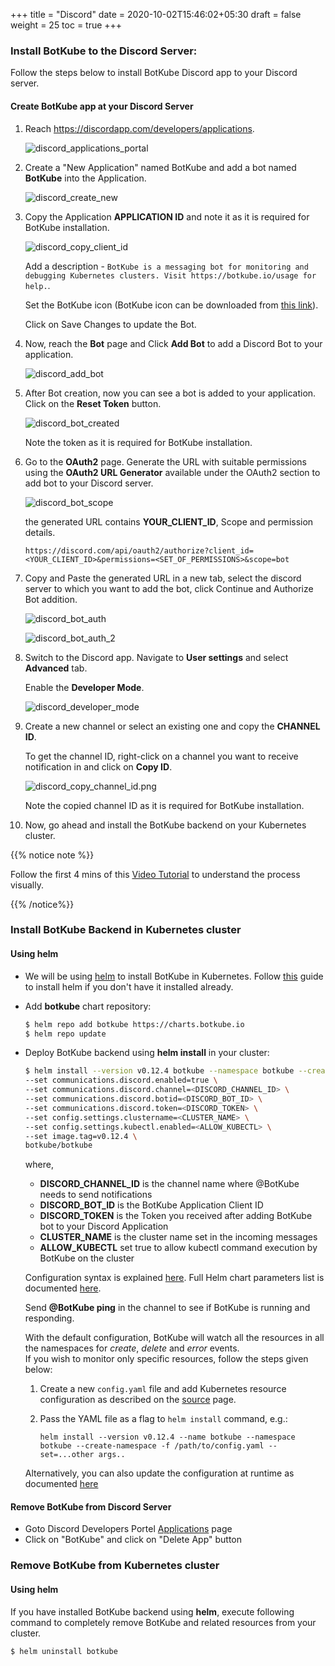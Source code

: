 +++
title = "Discord"
date = 2020-10-02T15:46:02+05:30
draft = false
weight = 25
toc = true
+++

### Install BotKube to the Discord Server:

Follow the steps below to install BotKube Discord app to your Discord server.

#### Create BotKube app at your Discord Server

1. Reach https://discordapp.com/developers/applications.

    ![discord_applications_portal](/images/discord_applications_portal.png)

2. Create a "New Application" named BotKube and add a bot named **BotKube** into the Application.

    ![discord_create_new](/images/discord_create_new.png)

3. Copy the Application **APPLICATION ID** and note it as it is required for BotKube installation.

    ![discord_copy_client_id](/images/discord_copy_application_id.png)

    Add a description - `BotKube is a messaging bot for monitoring and debugging Kubernetes clusters. Visit https://botkube.io/usage for help.`.

    Set the BotKube icon (BotKube icon can be downloaded from [this link](https://github.com/kubeshop/botkube/raw/main/branding/logos/botkube_192x192.png)).

    Click on Save Changes to update the Bot.

4. Now, reach the **Bot** page and Click **Add Bot** to add a Discord Bot to your application.

    ![discord_add_bot](/images/discord_add_bot.png)

5. After Bot creation, now you can see a bot is added to your application. Click on the **Reset Token** button.

    ![discord_bot_created](/images/discord_bot_created.png)

    Note the token as it is required for BotKube installation.

6. Go to the **OAuth2** page. Generate the URL with suitable permissions using the **OAuth2 URL Generator** available under the OAuth2 section to add bot to your Discord server.

    ![discord_bot_scope](/images/discord_bot_scope.png)

    the generated URL contains **YOUR_CLIENT_ID**, Scope and permission details.

    ```
    https://discord.com/api/oauth2/authorize?client_id=<YOUR_CLIENT_ID>&permissions=<SET_OF_PERMISSIONS>&scope=bot
    ```

7. Copy and Paste the generated URL in a new tab, select the discord server to which you want to add the bot, click Continue and Authorize Bot addition.

    ![discord_bot_auth](/images/discord_bot_auth.png)

    ![discord_bot_auth_2](/images/discord_bot_auth_2.png)

8. Switch to the Discord app. Navigate to **User settings** and select **Advanced** tab.

    Enable the **Developer Mode**.

    ![discord_developer_mode](/images/discord_developer_mode.png)

9. Create a new channel or select an existing one and copy the **CHANNEL ID**.

   To get the channel ID, right-click on a channel you want to receive notification in and click on **Copy ID**.

   ![discord_copy_channel_id.png](/images/discord_copy_channel_id.png)

   Note the copied channel ID as it is required for BotKube installation.

10. Now, go ahead and install the BotKube backend on your Kubernetes cluster.

{{% notice note %}}

Follow the first 4 mins of this [Video Tutorial](https://youtu.be/8o25pRbXdFw) to understand the process visually.

{{% /notice%}}


### Install BotKube Backend in Kubernetes cluster

#### Using helm

- We will be using [helm](https://helm.sh/) to install BotKube in Kubernetes. Follow [this](https://docs.helm.sh/using_helm/#installing-helm) guide to install helm if you don't have it installed already.
- Add **botkube** chart repository:

  ```bash
  $ helm repo add botkube https://charts.botkube.io
  $ helm repo update
  ```

- Deploy BotKube backend using **helm install** in your cluster:

  ```bash
  $ helm install --version v0.12.4 botkube --namespace botkube --create-namespace \
  --set communications.discord.enabled=true \
  --set communications.discord.channel=<DISCORD_CHANNEL_ID> \
  --set communications.discord.botid=<DISCORD_BOT_ID> \
  --set communications.discord.token=<DISCORD_TOKEN> \
  --set config.settings.clustername=<CLUSTER_NAME> \
  --set config.settings.kubectl.enabled=<ALLOW_KUBECTL> \
  --set image.tag=v0.12.4 \
  botkube/botkube
  ```

  where,<br>
  - **DISCORD_CHANNEL_ID** is the channel name where @BotKube needs to send notifications<br>
  - **DISCORD_BOT_ID** is the BotKube Application Client ID<br>
  - **DISCORD_TOKEN** is the Token you received after adding BotKube bot to your Discord Application<br>
  - **CLUSTER_NAME** is the cluster name set in the incoming messages<br>
  - **ALLOW_KUBECTL** set true to allow kubectl command execution by BotKube on the cluster<br>

   Configuration syntax is explained [here](/configuration).
   Full Helm chart parameters list is documented [here](/configuration/helm-chart-parameters).

  Send **@BotKube ping** in the channel to see if BotKube is running and responding.

  With the default configuration, BotKube will watch all the resources in all the namespaces for _create_, _delete_ and _error_ events.<br>
  If you wish to monitor only specific resources, follow the steps given below:

  1. Create a new `config.yaml` file and add Kubernetes resource configuration as described on the [source](/configuration/source) page.
  2. Pass the YAML file as a flag to `helm install` command, e.g.:

      ```
      helm install --version v0.12.4 --name botkube --namespace botkube --create-namespace -f /path/to/config.yaml --set=...other args..
      ```

  Alternatively, you can also update the configuration at runtime as documented [here](/configuration/#updating-the-configuration-at-runtime)

#### Remove BotKube from Discord Server

- Goto Discord Developers Portel <a href="https://discord.com/developers/applications">Applications</a> page<br>
- Click on "BotKube" and click on "Delete App" button

### Remove BotKube from Kubernetes cluster

#### Using helm

If you have installed BotKube backend using **helm**, execute following command to completely remove BotKube and related resources from your cluster.

```bash
$ helm uninstall botkube
```

